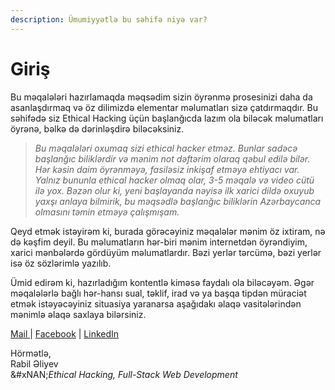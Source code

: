 ```yaml
---
description: Ümumiyyətlə bu səhifə niyə var?
---
```


# Giriş

Bu məqalələri hazırlamaqda məqsədim sizin öyrənmə prosesinizi daha da asanlaşdırmaq və öz dilimizdə elementar məlumatları sizə çatdırmaqdır. Bu səhifədə siz Ethical Hacking üçün başlanğıcda lazım ola biləcək məlumatları öyrənə, bəlkə də dərinləşdirə biləcəksiniz.&#x20;

> _Bu məqalələri oxumaq sizi ethical hacker etməz. Bunlar sadəcə başlanğıc biliklərdir və mənim not dəftərim olaraq qəbul edilə bilər. Hər kəsin daim öyrənməyə, fasiləsiz inkişaf etməyə ehtiyacı var. Yalnız bununla ethical hacker olmaq olar, 3-5 məqalə və video cütü ilə yox. Bəzən olur ki, yeni başlayanda nəyisə ilk xarici dildə oxuyub yaxşı anlaya bilmirik, bu məqsədlə başlanğıc biliklərin Azərbaycanca olmasını təmin etməyə çalışmışam._

Qeyd etmək istəyirəm ki, burada görəcəyiniz məqalələr mənim öz ixtiram, nə də kəşfim deyil. Bu məlumatların hər-biri mənim internetdən öyrəndiyim, xarici mənbələrdə gördüyüm məlumatlardır. Bəzi yerlər tərcümə, bəzi yerlər isə öz sözlərimlə yazılıb.

Ümid edirəm ki, hazırladığım kontentlə kiməsə faydalı ola biləcəyəm. Əgər məqalələrlə bağlı hər-hansı sual, təklif, irad və ya başqa tipdən müraciət etmək istəyəcəyiniz situasiya yaranarsa aşağıdakı əlaqə vasitələrindən mənimlə əlaqə saxlaya bilərsiniz.

[Mail ](mailto:rabil.aliyev@yandex.com) | [ Facebook](https://www.facebook.com/rabil.ali24)  |  [LinkedIn](https://www.linkedin.com/in/rabil-aliyev/)

Hörmətlə,\
Rabil Əliyev\
&#xNAN;_&#x45;thical Hacking, Full-Stack Web Development_
